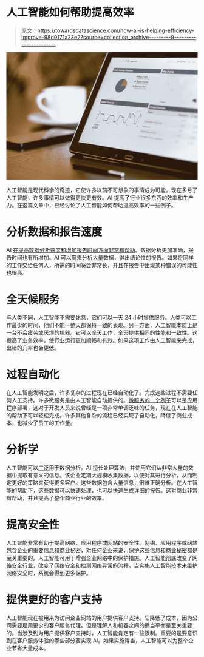 # 人工智能如何帮助提高效率

> 原文：<https://towardsdatascience.com/how-ai-is-helping-efficiency-improve-98d0171a23e2?source=collection_archive---------9----------------------->

![](img/85c78fe8bed6b1bf668bd0d36340d837.png)

人工智能是现代科学的奇迹，它使许多以前不可想象的事情成为可能。现在多亏了人工智能，许多事情可以做得更快更有效。AI 提高了行业很多东西的效率和生产力。在这篇文章中，已经讨论了人工智能如何帮助提高效率的一些例子。

# 分析数据和报告速度

AI [在提高数据分析速度和增加报告时间方面非常有帮助](https://addepto.com/reduce-operating-costs-and-improve-efficiency-using-ai/)。数据分析更加准确，报告时间也有所增加。AI 可以用来分析大量数据，得出结论性的报告。如果将同样的工作交给任何人，所需的时间将会非常长，并且在报告中出现某种错误的可能性也很高。

# 全天候服务

与人类不同，人工智能不需要休息，它们可以一天 24 小时提供服务。人类可以工作最少的时间，他们不能一整天都保持一致的表现。另一方面，人工智能本质上是一台不会疲劳或厌烦的机器。它可以全天工作，全天提供相同的性能和一致性。这提高了业务效率，使行业运行更加顺畅和有效。如果这项工作由人工智能来完成，出错的几率也会更低。

# 过程自动化

在人工智能发明之后，许多复杂的过程现在已经自动化了。完成这些过程不需要任何人工支持。许多微服务是由人工智能自动提供的。[微服务的一个例子](https://algorithmia.com/pricing)可以是应用程序部署，这对于开发人员来说曾经是一项非常单调乏味的任务，现在在人工智能的帮助下可以轻松完成。许多其他复杂的流程已经实现了自动化，降低了商业成本，也减少了员工的工作量。

# 分析学

人工智能可以[广泛](https://www.information-age.com/5-ways-to-use-ai-to-improve-business-efficiency-123485341/)用于数据分析。AI 擅长处理算法，并使用它们从非常大量的数据中提取有意义的信息。该企业定期大规模收集数据，以便对其进行分析，从而制定更好的策略来获得更多客户。这些数据包含大量信息，很难正确分析。在人工智能的帮助下，这些数据可以快速处理，也可以快速生成详细的报告。这对商业非常有帮助，并且提高了整个商业行业的效率。

# 提高安全性

人工智能非常有助于提高网络、应用程序或网站的安全性。网络、应用程序或网站包含企业的重要信息和商业秘密，对任何企业来说，保护这些信息和商业秘密都是至关重要的。人工智能可用于增强企业网络中的保护措施。人工智能彻底改变了网络安全行业，改变了网络安全和检测网络异常的流程。当实施人工智能技术来维护网络安全时，系统会得到更多保护。

# 提供更好的客户支持

人工智能现在被用来为访问企业网站的用户提供客户支持。它降低了成本，因为公司需要雇用更少的客户服务代理。但是理解人和机器之间的适当平衡是至关重要的。当涉及到为用户提供客户支持时，人工智能肯定有一些限制。重要的是要意识到在客户服务体验的哪些部分要实现 AI。如果实施得当，人工智能可以为整个企业节省大量成本。